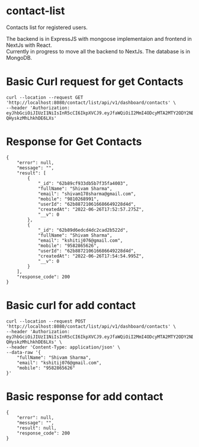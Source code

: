 # contact-list
Contacts list for registered users.

The backend is in ExpressJS with mongoose implementaion and frontend in NextJs with React. <br />
Currently in progress to move all the backend to NextJs. The database is in MongoDB. 

# Basic Curl request for get Contacts
```
curl --location --request GET 'http://localhost:8080/contact/list/api/v1/dashboard/contacts' \
--header 'Authorization: eyJhbGciOiJIUzI1NiIsInR5cCI6IkpXVCJ9.eyJfaWQiOiI2MmI4ODcyMTA2MTY2ODY2NDkyMjhkNGQiLCJmdWxsTmFtZSI6InNoaXZhbSBzaGFybWEiLCJuYW1lIjoic2hpdmFtMTc4c2hhcm1hIiwiZW1haWwiOiJzaGl2YW0xNzhzaGFybWFAZ21haWwuY29tIiwic3ViSWQiOiJlMWQ4MjUzMi01NGY5LTRlNjktODBhMC1lZjNmYjgyNGI2N2MiLCJpYXQiOjE2NTYyNjQ2NTV9.I7ngE2e7_fXzZ9UTN6T_dAyO-QHyskzMhLhkhDE6LXs'
```
# Response for Get Contacts
```
{
    "error": null,
    "message": "",
    "result": [
        {
            "_id": "62b89cf933db5b7f35fa4003",
            "fullName": "Shivam Sharma",
            "email": "shivam178sharma@gmail.com",
            "mobile": "9810268991",
            "userId": "62b887210616686649228d4d",
            "createdAt": "2022-06-26T17:52:57.275Z",
            "__v": 0
        },
        {
            "_id": "62b89d6edcd4dc2cad2b522d",
            "fullName": "Shivam Sharma",
            "email": "kshitij076@gmail.com",
            "mobile": "9582865626",
            "userId": "62b887210616686649228d4d",
            "createdAt": "2022-06-26T17:54:54.995Z",
            "__v": 0
        }
    ],
    "response_code": 200
}
```

# Basic curl for add contact
```
curl --location --request POST 'http://localhost:8080/contact/list/api/v1/dashboard/contacts' \
--header 'Authorization: eyJhbGciOiJIUzI1NiIsInR5cCI6IkpXVCJ9.eyJfaWQiOiI2MmI4ODcyMTA2MTY2ODY2NDkyMjhkNGQiLCJmdWxsTmFtZSI6InNoaXZhbSBzaGFybWEiLCJuYW1lIjoic2hpdmFtMTc4c2hhcm1hIiwiZW1haWwiOiJzaGl2YW0xNzhzaGFybWFAZ21haWwuY29tIiwic3ViSWQiOiJlMWQ4MjUzMi01NGY5LTRlNjktODBhMC1lZjNmYjgyNGI2N2MiLCJpYXQiOjE2NTYyNjQ2NTV9.I7ngE2e7_fXzZ9UTN6T_dAyO-QHyskzMhLhkhDE6LXs' \
--header 'Content-Type: application/json' \
--data-raw '{
    "fullName": "Shivam Sharma",
    "email": "kshitij076@gmail.com",
    "mobile": "9582865626"
}'
```

# Basic response for add contact
```
{
    "error": null,
    "message": "",
    "result": null,
    "response_code": 200
}
```
